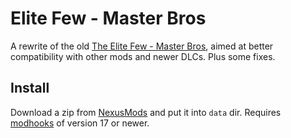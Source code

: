 # Elite Few - Master Bros

A rewrite of the old [The Elite Few - Master Bros][old-mod], aimed at better compatibility with other mods and newer DLCs. Plus some fixes.


## Install

Download a zip from [NexusMods][] and put it into `data` dir. Requires [modhooks][] of version 17 or newer.


[NexusMods]: ...
[modhooks]: https://www.nexusmods.com/battlebrothers/mods/42
[old-mod]: https://www.nexusmods.com/battlebrothers/mods/253
